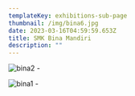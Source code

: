 ```yaml
---
templateKey: exhibitions-sub-page
thumbnail: /img/bina6.jpg
date: 2023-03-16T04:59:59.653Z
title: SMK Bina Mandiri
description: ""
---
```

![bina2](/img/bina2.jpg) -

![bina1](/img/bina1.jpeg) -



